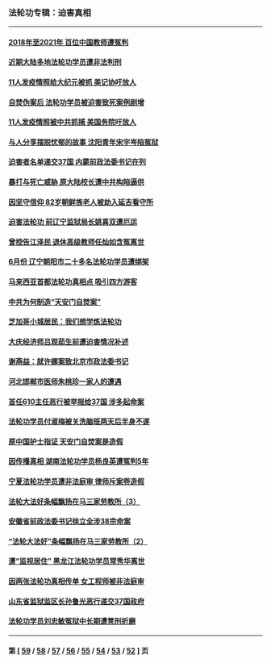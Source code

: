 ### 法轮功专辑：迫害真相
---
#### [2018年至2021年 百位中国教师遭冤判](../../pages/nf4379/n13195663.md?08300430) 
#### [近期大陆多地法轮功学员遭非法判刑](../../pages/nf4379/n13194874.md?08300430) 
#### [11人发疫情照给大纪元被抓 美记协吁放人](../../pages/nf4379/n13185190.md?08300430) 
#### [自焚伪案后 法轮功学员被迫害致死案例剧增](../../pages/nf4379/n13190600.md?08300430) 
#### [11人发疫情照被中共抓捕 美国务院吁放人](../../pages/nf4379/n13192853.md?08300430) 
#### [与人分享摆脱忧郁的故事 沈阳青年宋宇岑陷冤狱](../../pages/nf4379/n13189905.md?08300430) 
#### [迫害者名单递交37国 内蒙前政法委书记在列](../../pages/nf4379/n13190209.md?08300430) 
#### [暴打与死亡威胁 原大陆校长遭中共构陷逼供](../../pages/nf4379/n13180449.md?08300430) 
#### [因坚守信仰 82岁朝鲜族老人被劫入延吉看守所](../../pages/nf4379/n13187512.md?08300430) 
#### [迫害法轮功 前辽宁监狱局长姚喜双遭厄运](../../pages/nf4379/n13187247.md?08300430) 
#### [曾控告江泽民 退休高级教师任灿如含冤离世](../../pages/nf4379/n13186576.md?08300430) 
#### [6月份 辽宁朝阳市二十多名法轮功学员遭绑架](../../pages/nf4379/n13184821.md?08300430) 
#### [马来西亚首都法轮功真相点 吸引四方游客](../../pages/nf4379/n13184458.md?08300430) 
#### [中共为何制造“天安门自焚案”](../../pages/nf4379/n13183270.md?08300430) 
#### [芝加哥小城居民：我们想学炼法轮功](../../pages/nf4379/n13182392.md?08300430) 
#### [大庆经济师吕观茹生前遭迫害情况补述](../../pages/nf4379/n13182016.md?08300430) 
#### [谢燕益：就许娜案致北京市政法委书记](../../pages/nf4379/n13182701.md?08300430) 
#### [河北邯郸市医师朱桃珍一家人的遭遇](../../pages/nf4379/n13181750.md?08300430) 
#### [首任610主任恶行被举报给37国 涉多起命案](../../pages/nf4379/n13178702.md?08300430) 
#### [法轮功学员付淑梅被关洗脑班两天后半身不遂](../../pages/nf4379/n13176460.md?08300430) 
#### [原中国护士指证 天安门自焚案是造假](../../pages/nf4379/n13172289.md?08300430) 
#### [因传播真相 湖南法轮功学员杨良英遭冤判5年](../../pages/nf4379/n13174098.md?08300430) 
#### [宁夏法轮功学员遭非法庭审 律师斥案卷造假](../../pages/nf4379/n13173759.md?08300430) 
#### [法轮大法好条幅飘扬在马三家劳教所（3）](../../pages/nf4379/n13166781.md?08300430) 
#### [安徽省前政法委书记徐立全涉38宗命案](../../pages/nf4379/n13171157.md?08300430) 
#### [“法轮大法好”条幅飘扬在马三家劳教所（2）](../../pages/nf4379/n13162911.md?08300430) 
#### [遭“监视居住” 黑龙江法轮功学员常秀华离世](../../pages/nf4379/n13170660.md?08300430) 
#### [因两张法轮功真相传单 女工程师被非法庭审](../../pages/nf4379/n13168519.md?08300430) 
#### [山东省监狱监区长孙鲁光恶行递交37国政府](../../pages/nf4379/n13168819.md?08300430) 
#### [法轮功学员刘忠敏冤狱中长期遭凳刑折磨](../../pages/nf4379/n13168022.md?08300430) 

---
#### 第 [ [59](./59.md?08300430) / [58](./58.md?08300430) / [57](./57.md?08300430) / [56](./56.md?08300430) / [55](./55.md?08300430) / [54](./54.md?08300430) / [53](./53.md?08300430) / [52](./52.md?08300430) ] 页
